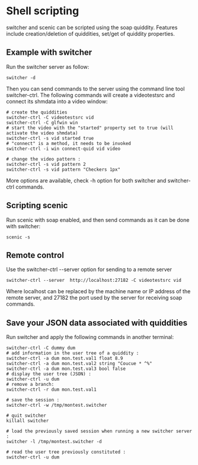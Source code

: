Shell scripting
=======

switcher and scenic can be scripted using the soap quiddity. Features include creation/deletion of quiddities, set/get of quiddity properties.

## Example with switcher

Run the switcher server as follow:
```
switcher -d
```

Then you can send commands to the server using the command line tool switcher-ctrl. The following commands will create a videotestsrc and connect its shmdata into a video window:
```
# create the quiddities
switcher-ctrl -C videotestsrc vid
switcher-ctrl -C glfwin win
# start the video with the "started" property set to true (will activate the video shmdata)
switcher-ctrl -s vid started true
# "connect" is a method, it needs to be invoked
switcher-ctrl -i win connect-quid vid video

# change the video pattern :
switcher-ctrl -s vid pattern 2
switcher-ctrl -s vid pattern "Checkers 1px"
```

More options are available, check -h option for both switcher and switcher-ctrl commands.

## Scripting scenic

Run scenic with soap enabled, and then send commands as it can be done with switcher: 
```
scenic -s
```

## Remote control

Use the switcher-ctrl --server option for sending to a remote server
```
switcher-ctrl --server  http://localhost:27182 -C videotestsrc vid
```

Where localhost can be replaced by the machine name or IP address of the remote server, and 27182 the port used by the server for receiving soap commands.

## Save your JSON data associated with quiddities
Run switcher and apply the following commands in another terminal: 
```
switcher-ctrl -C dummy dum
# add information in the user tree of a quiddity :
switcher-ctrl -a dum mon.test.val1 float 8.9
switcher-ctrl -a dum mon.test.val2 string "Coucue * ^%"
switcher-ctrl -a dum mon.test.val3 bool false
# display the user tree (JSON) :
switcher-ctrl -u dum
# remove a branch:
switcher-ctrl -r dum mon.test.val1
 
# save the session :
switcher-ctrl -w /tmp/montest.switcher
 
# quit switcher
killall switcher
 
# load the previously saved session when running a new switcher server :
switcher -l /tmp/montest.switcher -d
 
# read the user tree previously constituted :
switcher-ctrl -u dum
```
